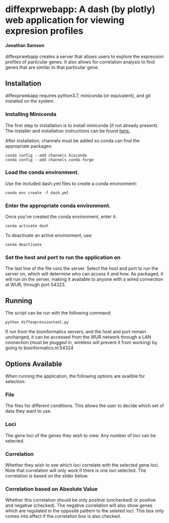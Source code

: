 # diffexprwebapp: A dash (by plotly) web application for viewing expresion profiles
#### Jonathan Samson

diffexprwebapp creates a server that allows users to explore the expression
profiles of particular genes.  It also allows for correlation analysis to find
genes that are similar to that particular gene.


## Installation
diffexprwebapp requires python3.7, miniconda (or equivalent), and git 
installed on the system.

### Installing Miniconda
The first step to installation is to install miniconda (if not already present).
The installer and installation instructions can be found 
[here.](https://docs.conda.io/en/latest/miniconda.html)

After installation, channels must be added so conda can find the appropriate
packages:
```
conda config --add channels bioconda
conda config --add channels conda-forge
```

### Load the conda environment.
Use the included dash.yml files to create a conda environment:
```
conda env create -f dash.yml
```

### Enter the appropriate conda environment.
Once you've created the conda environment, enter it:
```
conda activate dash
```
To deactivate an active environment, use:
```
conda deactivate
```

### Set the host and port to run the application on
The last line of the file runs the server.  Select the host and port
to run the server on, which will determine who can access it and how.
As packaged, it will run on the server, making it available to anyone
with a wired connection at WUR, through port 54323.

## Running
The script can be run with the following command:
```
python diffexpressiontool.py
```

If run from the bioinformatics servers, and the host and port remain
unchanged, it can be accessed from the WUR network through a LAN connection
(must be plugged in, wireless will prevent it from working) by going to
bioinformatics.nl:54324

## Options Available
When running the application, the following options are availble for selection:

### File
The files for different conditions.  This allows the user to decide which set
of data they want to use.

### Loci
The gene loci of the genes they wish to view.  Any number of loci can be selected.

### Correlation
Whether they wish to see which loci correlate with the selected gene loci.
Note that correlation will only work if there is one loci selected.  The
correlation is based on the slider below.

### Correlation based on Absolute Value
Whether this correlation should be only positive (unchecked) or positive and
negative (checked).  The negative correlation will also show genes which are
regulated in the opposite pattern to the seleted loci.  This box only comes
into effect if the correlation box is also checked.
